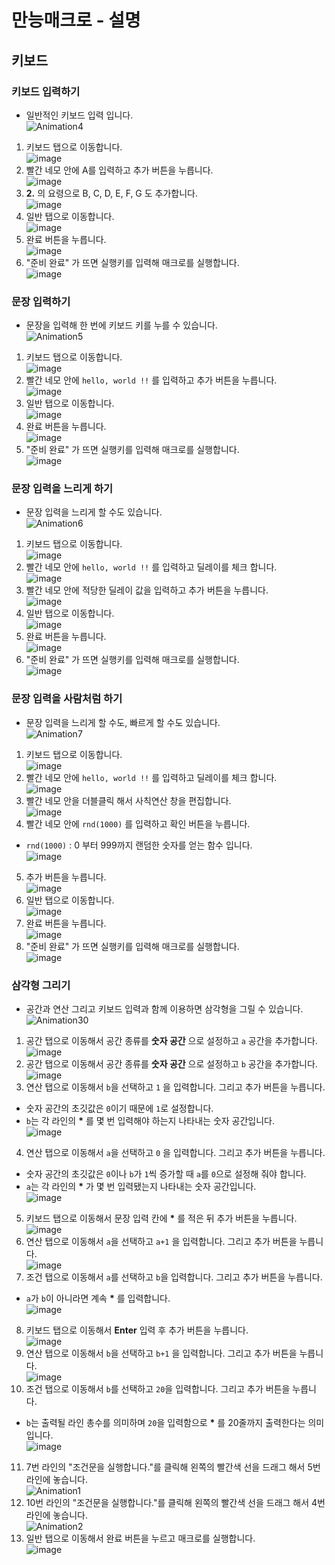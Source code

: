 # 만능매크로 - 설명 <br>

## 키보드 <br>
### 키보드 입력하기 <br>
- 일반적인 키보드 입력 입니다. <br>
![Animation4](https://github.com/user-attachments/assets/0e7be44f-63f0-4aef-a758-094c26ffdc8c) <br>
1. 키보드 탭으로 이동합니다. <br>
![image](https://github.com/user-attachments/assets/f18b3b94-2bf2-4b92-b719-8c2c8efdb2b7) <br>
2. 빨간 네모 안에 A를 입력하고 추가 버튼을 누릅니다. <br>
![image](https://github.com/user-attachments/assets/e7c33f76-52cf-4df7-83e4-1c41c1988f06) <br>
3. **2.** 의 요령으로 B, C, D, E, F, G 도 추가합니다. <br>
![image](https://github.com/user-attachments/assets/9925ea7d-8ff7-412a-8ec7-cbb0e4c3ec69) <br>
4. 일반 탭으로 이동합니다. <br>
![image](https://github.com/user-attachments/assets/b9e970ee-0f41-4a03-95e3-8be1a21781a3) <br>
5. 완료 버튼을 누릅니다. <br>
![image](https://github.com/user-attachments/assets/11c6a411-984c-4bb4-a8f5-2a95b56a916d) <br>
6. "준비 완료" 가 뜨면 실행키를 입력해 매크로를 실행합니다. <br>
![image](https://github.com/user-attachments/assets/6b4a4077-e235-40fd-a9f1-71d162b3e91e) <br>

### 문장 입력하기 <br>
- 문장을 입력해 한 번에 키보드 키를 누를 수 있습니다. <br>
![Animation5](https://github.com/user-attachments/assets/9fc5f101-986b-4142-a6e3-2342725c1f7c) <br>
1. 키보드 탭으로 이동합니다. <br>
![image](https://github.com/user-attachments/assets/f18b3b94-2bf2-4b92-b719-8c2c8efdb2b7) <br>
2. 빨간 네모 안에 ```hello, world !!``` 를 입력하고 추가 버튼을 누릅니다. <br>
![image](https://github.com/user-attachments/assets/079e95cf-05c4-4245-b540-0e61a2135c9a) <br>
3. 일반 탭으로 이동합니다. <br>
![image](https://github.com/user-attachments/assets/deb14cbb-1edb-4dbd-a47f-33b332846314) <br>
4. 완료 버튼을 누릅니다. <br>
![image](https://github.com/user-attachments/assets/e6fbdb82-9f2f-4bde-aabd-53ca0b4c9ee7) <br>
5. "준비 완료" 가 뜨면 실행키를 입력해 매크로를 실행합니다. <br>
![image](https://github.com/user-attachments/assets/05e417d6-0fb1-4ac5-8e37-85fa11f12786) <br>

### 문장 입력을 느리게 하기 <br>
- 문장 입력을 느리게 할 수도 있습니다. <br>
![Animation6](https://github.com/user-attachments/assets/f4b52d4a-3eaf-42e1-a15a-397968c6502d) <br>
1. 키보드 탭으로 이동합니다. <br>
![image](https://github.com/user-attachments/assets/f18b3b94-2bf2-4b92-b719-8c2c8efdb2b7) <br>
2. 빨간 네모 안에 ```hello, world !!``` 를 입력하고 딜레이를 체크 합니다. <br>
![image](https://github.com/user-attachments/assets/d9df3f41-d036-43c1-b71d-b0c9c779d712) <br>
3. 빨간 네모 안에 적당한 딜레이 값을 입력하고 추가 버튼을 누릅니다. <br>
![image](https://github.com/user-attachments/assets/294fd104-ade8-462d-9a0a-f5cd4a5b60bb) <br>
4. 일반 탭으로 이동합니다. <br>
![image](https://github.com/user-attachments/assets/deb14cbb-1edb-4dbd-a47f-33b332846314) <br>
5. 완료 버튼을 누릅니다. <br>
![image](https://github.com/user-attachments/assets/e6fbdb82-9f2f-4bde-aabd-53ca0b4c9ee7) <br>
6. "준비 완료" 가 뜨면 실행키를 입력해 매크로를 실행합니다. <br>
![image](https://github.com/user-attachments/assets/05e417d6-0fb1-4ac5-8e37-85fa11f12786) <br>

### 문장 입력을 사람처럼 하기 <br>
- 문장 입력을 느리게 할 수도, 빠르게 할 수도 있습니다. <br>
![Animation7](https://github.com/user-attachments/assets/a46f91b6-0e4b-45f5-8ed8-18976b6d37e3) <br>
1. 키보드 탭으로 이동합니다. <br>
![image](https://github.com/user-attachments/assets/f18b3b94-2bf2-4b92-b719-8c2c8efdb2b7) <br>
2. 빨간 네모 안에 ```hello, world !!``` 를 입력하고 딜레이를 체크 합니다. <br>
![image](https://github.com/user-attachments/assets/d9df3f41-d036-43c1-b71d-b0c9c779d712) <br>
3. 빨간 네모 안을 더블클릭 해서 사칙연산 창을 편집합니다. <br>
![image](https://github.com/user-attachments/assets/496a4d65-59f7-4e73-b959-b378c350155d) <br>
4. 빨간 네모 안에 ```rnd(1000)``` 를 입력하고 확인 버튼을 누릅니다. <br>
  - ```rnd(1000)``` : 0 부터 999까지 랜덤한 숫자를 얻는 함수 입니다. <br>
![image](https://github.com/user-attachments/assets/3648a100-63d3-4d7c-8732-f707e741e526) <br>
5. 추가 버튼을 누릅니다. <br>
![image](https://github.com/user-attachments/assets/7e5d34a1-a4e2-4385-a29f-05eb02bb7326) <br>
6. 일반 탭으로 이동합니다. <br>
![image](https://github.com/user-attachments/assets/deb14cbb-1edb-4dbd-a47f-33b332846314) <br>
7. 완료 버튼을 누릅니다. <br>
![image](https://github.com/user-attachments/assets/e6fbdb82-9f2f-4bde-aabd-53ca0b4c9ee7) <br>
8. "준비 완료" 가 뜨면 실행키를 입력해 매크로를 실행합니다. <br>
![image](https://github.com/user-attachments/assets/05e417d6-0fb1-4ac5-8e37-85fa11f12786) <br>

### 삼각형 그리기 <br>
- 공간과 연산 그리고 키보드 입력과 함께 이용하면 삼각형을 그릴 수 있습니다. <br>
![Animation30](https://github.com/user-attachments/assets/bbe8b3bb-82a1-4200-a3db-0008dbb288e2)
1. 공간 탭으로 이동해서 공간 종류를 **숫자 공간** 으로 설정하고 ```a``` 공간을 추가합니다. <br>
![image](https://github.com/user-attachments/assets/a403875c-2737-4563-9c7b-de09209a69cd) <br>
2. 공간 탭으로 이동해서 공간 종류를 **숫자 공간** 으로 설정하고 ```b``` 공간을 추가합니다. <br>
![image](https://github.com/user-attachments/assets/b3e00651-f60b-4dc6-b8e7-538aaea46021) <br>
3. 연산 탭으로 이동해서 ```b```을 선택하고 ```1``` 을 입력합니다. 그리고 추가 버튼을 누릅니다. <br>
  - 숫자 공간의 초깃값은 ```0```이기 때문에 ```1```로 설정합니다. <br>
  - ```b```는 각 라인의 **\*** 를 몇 번 입력해야 하는지 나타내는 숫자 공간입니다. <br>
![image](https://github.com/user-attachments/assets/42f17679-f8b5-4c2c-b416-5abd081fcf3c) <br>
4. 연산 탭으로 이동해서 ```a```을 선택하고 ```0``` 을 입력합니다. 그리고 추가 버튼을 누릅니다. <br>
  - 숫자 공간의 초깃값은 ```0```이나 ```b```가 ```1```씩 증가할 때 ```a```를 ```0```으로 설정해 줘야 합니다. <br>
  - ```a```는 각 라인의 **\*** 가 몇 번 입력됐는지 나타내는 숫자 공간입니다. <br>
![image](https://github.com/user-attachments/assets/f1f9980c-e05d-4b85-b739-33319359191f) <br>
5. 키보드 탭으로 이동해서 문장 입력 칸에 **\*** 를 적은 뒤 추가 버튼을 누릅니다. <br>
![image](https://github.com/user-attachments/assets/acbcd684-f1ee-43ef-9b9c-a5d5840332e6) <br>
6. 연산 탭으로 이동해서 ```a```을 선택하고 ```a+1``` 을 입력합니다. 그리고 추가 버튼을 누릅니다. <br>
![image](https://github.com/user-attachments/assets/beed1223-20fc-4438-9a8e-92536f1945a8) <br>
7. 조건 탭으로 이동해서 ```a```를 선택하고 ```b```을 입력합니다. 그리고 추가 버튼을 누릅니다. <br>
  -  ```a```가 ```b```이 아니라면 계속 **\*** 를 입력합니다. <br>
![image](https://github.com/user-attachments/assets/8678652c-eb62-434d-8478-7620c8a3c369) <br>
8. 키보드 탭으로 이동해서 **Enter** 입력 후 추가 버튼을 누릅니다. <br>
![image](https://github.com/user-attachments/assets/cb867647-70ca-4160-a6ef-261547187865) <br>
9. 연산 탭으로 이동해서 ```b```을 선택하고 ```b+1``` 을 입력합니다. 그리고 추가 버튼을 누릅니다. <br>
![image](https://github.com/user-attachments/assets/60982972-9e88-4d9a-b0e0-851dcc608a67) <br>
10. 조건 탭으로 이동해서 ```b```를 선택하고 ```20```을 입력합니다. 그리고 추가 버튼을 누릅니다. <br>
  -  ```b```는 출력될 라인 총수를 의미하며 ```20```을 입력함으로 **\*** 를 20줄까지 출력한다는 의미입니다. <br>
![image](https://github.com/user-attachments/assets/bf8dd997-86a2-4788-90cb-1239d110e041) <br>
11. 7번 라인의 "조건문을 실행합니다."를 클릭해 왼쪽의 빨간색 선을 드래그 해서 5번 라인에 놓습니다. <br>
![Animation1](https://github.com/user-attachments/assets/5354cf24-4cb0-4024-9de1-9b2e5b872f4d) <br>
12. 10번 라인의 "조건문을 실행합니다."를 클릭해 왼쪽의 빨간색 선을 드래그 해서 4번 라인에 놓습니다. <br>
![Animation2](https://github.com/user-attachments/assets/6637ab47-62b1-4cd6-8d76-3aab0b6c237e) <br>
13. 일반 탭으로 이동해서 완료 버튼을 누르고 매크로를 실행합니다. <br>
![image](https://github.com/user-attachments/assets/ccef1abc-40a8-446a-aea2-e7990a20dd69) <br>
